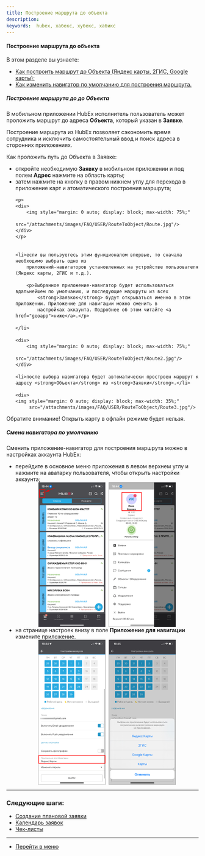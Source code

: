 ```yaml
---
title: Построение маршрута до объекта
description:
keywords:  hubex, хабекс, хубекс, хабикс
---
```



#### Построение маршрута до объекта
В этом разделе вы узнаете:
<html>
<meta charset="utf-8">
<ul>
    <li><a href="#route">Как построить маршрут до Объекта (Яндекс карты, 2ГИС, Google карты);</a></li>
    <li><a href="#geoapp">Как изменить навигатор по умолчанию для построения маршрута.</a></li>

</ul>
</html>
<body>


<h5 id="route">Построение маршрута до до Объекта</h5>

<p>В мобильном приложении HubEx исполнитель пользователь может проложить маршрут до адреса <strong>Объекта</strong>, который указан в
    <strong>Заявке</strong>.</p>

<p>Построение маршрута из HubEx позволяет сэкономить время сотрудника и исключить самостоятельный ввод и поиск адреса в
    сторонних приложениях.</p>

<p>Как проложить путь до Объекта в Заявке:</p>
<ul>
    <li>откройте необходимую <strong>Заявку</strong> в мобильном приложении и под полем <strong>Адрес</strong> нажмите на область карты;</li>
    <li>затем нажмите на кнопку в правом нижнем углу для перехода в приложение карт и атоматического построения
        маршрута;
    </li>

    <p>
    <div>
        <img style="margin: 0 auto; display: block; max-width: 75%;"
             src="/attachments/images/FAQ/USER/RouteToObject/Route.jpg"/>
    </div>
    </p>


    <li>если вы пользуетесь этим функционалом впервые, то сначала необходимо выбрать одно из
        приложений-навигаторов установленных на устройстве пользователя (Яндекс карты, 2ГИС и т.д.).

        <p>Выбранное приложение-навигатор будет использоваться вдальнейшем по умолчанию, и последующие маршруты из всех
            <strong>Заявкок</strong> будут открываться именно в этом приложении. Приложение для навигации можно сменить в
            настройках аккаунта. Подробнее об этом читайте <a href="geoapp">ниже</a>.</p>

    </li>

    <div>
        <img style="margin: 0 auto; display: block; max-width: 75%;"
             src="/attachments/images/FAQ/USER/RouteToObject/Route2.jpg"/>
    </div>

    <li>после выбора навигатора будет автоматически простроен маршрут к адресу <strong>Объекта</strong> из <strong>Заявки</strong>.</li>
    
    <div>
    <img style="margin: 0 auto; display: block; max-width: 35%;"
         src="/attachments/images/FAQ/USER/RouteToObject/Route3.jpg"/>
</div>
</ul>

<p>Обратите внимание! Открыть карту в офлайн режиме будет нельзя.</p>



<h5 id="geoapp">Смена навигатора по умолчанию</h5>

<p>Сменить приложение-навигатор для построения маршрута можно в настройках аккаунта HubEx:</p>
<ul>
    <li>перейдите в основное меню приложения в левом верхнем углу и нажмите на аватарку пользователя, чтобы открыть
        настройки аккаунта;
    </li>
    <div>
        <img style="margin: 0 auto; display: block; max-width: 75%;"
             src="/attachments/images/FAQ/USER/RouteToObject/Route4.jpg"/>
    </div>
    <li>на странице настроек внизу в поле <strong>Приложение для навигации</strong> измените приложение.</li>
    <div>
        <img style="margin: 0 auto; display: block; max-width: 75%;"
             src="/attachments/images/FAQ/USER/RouteToObject/Route5.jpg"/>
    </div>
</ul>

</body>

___
### Следующие шаги:
- [Создание плановой заявки](./PlannedTickets.md)
- [Календарь заявок](./Calendar.md)
- [Чек-листы](./Checklists.md)

___
- [Перейти в меню](http://wiki.hubex.ru)
